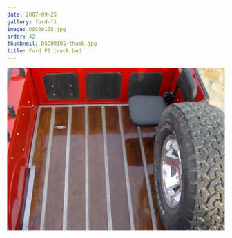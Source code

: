 ```yaml
---
date: 2007-09-25
gallery: ford-f1
image: DSC00105.jpg
order: 42
thumbnail: DSC00105-thumb.jpg
title: Ford F1 truck bed
---
```


![Ford F1 truck bed](./DSC00105.jpg)